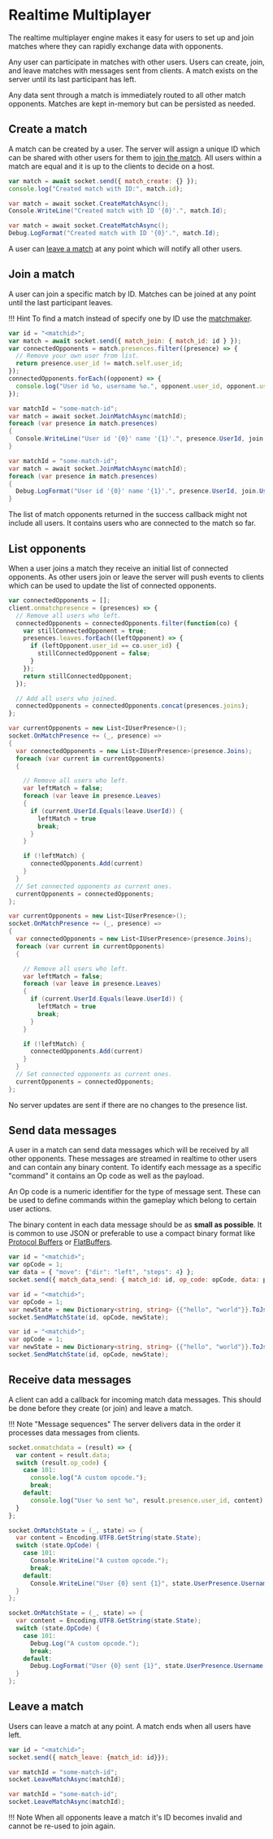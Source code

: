 # Realtime Multiplayer

The realtime multiplayer engine makes it easy for users to set up and join matches where they can rapidly exchange data with opponents.

Any user can participate in matches with other users. Users can create, join, and leave matches with messages sent from clients. A match exists on the server until its last participant has left.

Any data sent through a match is immediately routed to all other match opponents. Matches are kept in-memory but can be persisted as needed.

## Create a match

A match can be created by a user. The server will assign a unique ID which can be shared with other users for them to [join the match](#join-a-match). All users within a match are equal and it is up to the clients to decide on a host.

```js fct_label="Javascript"
var match = await socket.send({ match_create: {} });
console.log("Created match with ID:", match.id);
```

```csharp fct_label=".Net"
var match = await socket.CreateMatchAsync();
Console.WriteLine("Created match with ID '{0}'.", match.Id);
```

```csharp fct_label="Unity"
var match = await socket.CreateMatchAsync();
Debug.LogFormat("Created match with ID '{0}'.", match.Id);
```

A user can [leave a match](#leave-a-match) at any point which will notify all other users.

## Join a match

A user can join a specific match by ID. Matches can be joined at any point until the last participant leaves.

!!! Hint
    To find a match instead of specify one by ID use the [matchmaker](gameplay-matchmaker.md).

```js fct_label="Javascript"
var id = "<matchid>";
var match = await socket.send({ match_join: { match_id: id } });
var connectedOpponents = match.presences.filter((presence) => {
  // Remove your own user from list.
  return presence.user_id != match.self.user_id;
});
connectedOpponents.forEach((opponent) => {
  console.log("User id %o, username %o.", opponent.user_id, opponent.username);
});
```

```csharp fct_label=".Net"
var matchId = "some-match-id";
var match = await socket.JoinMatchAsync(matchId);
foreach (var presence in match.presences)
{
  Console.WriteLine("User id '{0}' name '{1}'.", presence.UserId, join.Username);
}
```

```csharp fct_label="Unity"
var matchId = "some-match-id";
var match = await socket.JoinMatchAsync(matchId);
foreach (var presence in match.presences)
{
  Debug.LogFormat("User id '{0}' name '{1}'.", presence.UserId, join.Username);
}
```

The list of match opponents returned in the success callback might not include all users. It contains users who are connected to the match so far.

## List opponents

When a user joins a match they receive an initial list of connected opponents. As other users join or leave the server will push events to clients which can be used to update the list of connected opponents.

```js fct_label="Javascript"
var connectedOpponents = [];
client.onmatchpresence = (presences) => {
  // Remove all users who left.
  connectedOpponents = connectedOpponents.filter(function(co) {
    var stillConnectedOpponent = true;
    presences.leaves.forEach((leftOpponent) => {
      if (leftOpponent.user_id == co.user_id) {
        stillConnectedOpponent = false;
      }
    });
    return stillConnectedOpponent;
  });

  // Add all users who joined.
  connectedOpponents = connectedOpponents.concat(presences.joins);
};
```

```csharp fct_label=".Net"
var currentOpponents = new List<IUserPresence>();
socket.OnMatchPresence += (_, presence) =>
{
  var connectedOpponents = new List<IUserPresence>(presence.Joins);
  foreach (var current in currentOpponents)
  {

    // Remove all users who left.
    var leftMatch = false;
    foreach (var leave in presence.Leaves)
    {
      if (current.UserId.Equals(leave.UserId)) {
        leftMatch = true
        break;
      }
    }

    if (!leftMatch) {
      connectedOpponents.Add(current)
    }
  }
  // Set connected opponents as current ones.
  currentOpponents = connectedOpponents;
};
```

```csharp fct_label="Unity"
var currentOpponents = new List<IUserPresence>();
socket.OnMatchPresence += (_, presence) =>
{
  var connectedOpponents = new List<IUserPresence>(presence.Joins);
  foreach (var current in currentOpponents)
  {

    // Remove all users who left.
    var leftMatch = false;
    foreach (var leave in presence.Leaves)
    {
      if (current.UserId.Equals(leave.UserId)) {
        leftMatch = true
        break;
      }
    }

    if (!leftMatch) {
      connectedOpponents.Add(current)
    }
  }
  // Set connected opponents as current ones.
  currentOpponents = connectedOpponents;
};
```

No server updates are sent if there are no changes to the presence list.

## Send data messages

A user in a match can send data messages which will be received by all other opponents. These messages are streamed in realtime to other users and can contain any binary content. To identify each message as a specific "command" it contains an Op code as well as the payload.

An Op code is a numeric identifier for the type of message sent. These can be used to define commands within the gameplay which belong to certain user actions.

The binary content in each data message should be as __small as possible__. It is common to use JSON or preferable to use a compact binary format like <a href="https://developers.google.com/protocol-buffers/" target="\_blank">Protocol Buffers</a> or <a href="https://google.github.io/flatbuffers/" target="\_blank">FlatBuffers</a>.

```js fct_label="Javascript"
var id = "<matchid>";
var opCode = 1;
var data = { "move": {"dir": "left", "steps": 4} };
socket.send({ match_data_send: { match_id: id, op_code: opCode, data: payload } });
```

```csharp fct_label=".Net"
var id = "<matchid>";
var opCode = 1;
var newState = new Dictionary<string, string> {{"hello", "world"}}.ToJson();
socket.SendMatchState(id, opCode, newState);
```

```csharp fct_label="Unity"
var id = "<matchid>";
var opCode = 1;
var newState = new Dictionary<string, string> {{"hello", "world"}}.ToJson();
socket.SendMatchState(id, opCode, newState);
```

## Receive data messages

A client can add a callback for incoming match data messages. This should be done before they create (or join) and leave a match.

!!! Note "Message sequences"
    The server delivers data in the order it processes data messages from clients.

```js fct_label="Javascript"
socket.onmatchdata = (result) => {
  var content = result.data;
  switch (result.op_code) {
    case 101:
      console.log("A custom opcode.");
      break;
    default:
      console.log("User %o sent %o", result.presence.user_id, content);
  }
};
```

```csharp fct_label=".Net"
socket.OnMatchState = (_, state) => {
  var content = Encoding.UTF8.GetString(state.State);
  switch (state.OpCode) {
    case 101:
      Console.WriteLine("A custom opcode.");
      break;
    default:
      Console.WriteLine("User {0} sent {1}", state.UserPresence.Username, content);
  }
};
```

```csharp fct_label="Unity"
socket.OnMatchState = (_, state) => {
  var content = Encoding.UTF8.GetString(state.State);
  switch (state.OpCode) {
    case 101:
      Debug.Log("A custom opcode.");
      break;
    default:
      Debug.LogFormat("User {0} sent {1}", state.UserPresence.Username, content);
  }
};
```

## Leave a match

Users can leave a match at any point. A match ends when all users have left.

```js fct_label="Javascript"
var id = "<matchid>";
socket.send({ match_leave: {match_id: id}});
```

```csharp fct_label=".Net"
var matchId = "some-match-id";
socket.LeaveMatchAsync(matchId);
```

```csharp fct_label="Unity"
var matchId = "some-match-id";
socket.LeaveMatchAsync(matchId);
```

!!! Note
    When all opponents leave a match it's ID becomes invalid and cannot be re-used to join again.
